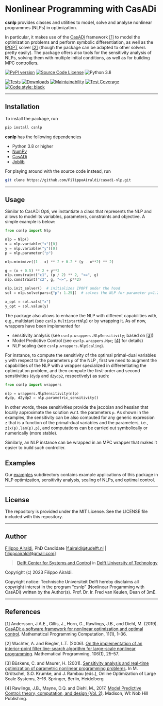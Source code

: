 # Nonlinear Programming with CasADi

**csnlp** provides classes and utilities to model, solve and analyse nonlinear programmes (NLPs) in optimization.

In particular, it makes use of the [CasADi](https://web.casadi.org/) framework [[1]](#1) to model the optimization problems and perform symbolic differentiation, as well as the [IPOPT](https://github.com/coin-or/Ipopt) solver [[2]](#2) (though the package can be adapted to other solvers pretty easily). The package offers also tools for the sensitivity analysis of NLPs, solving them with multiple initial conditions, as well as for building MPC controllers.

[![PyPI version](https://badge.fury.io/py/csnlp.svg)](https://badge.fury.io/py/csnlp)
[![Source Code License](https://img.shields.io/badge/license-MIT-blueviolet)](https://github.com/FilippoAiraldi/casadi-nlp/blob/dev/LICENSE)
![Python 3.8](https://img.shields.io/badge/python->=3.8-green.svg)

[![Tests](https://github.com/FilippoAiraldi/casadi-nlp/actions/workflows/test-experimental.yml/badge.svg)](https://github.com/FilippoAiraldi/casadi-nlp/actions/workflows/test-experimental.yml)
[![Downloads](https://pepy.tech/badge/csnlp)](https://pepy.tech/project/csnlp)
[![Maintainability](https://api.codeclimate.com/v1/badges/d1cf537cff6af1a08508/maintainability)](https://codeclimate.com/github/FilippoAiraldi/casadi-nlp/maintainability)
[![Test Coverage](https://api.codeclimate.com/v1/badges/d1cf537cff6af1a08508/test_coverage)](https://codeclimate.com/github/FilippoAiraldi/casadi-nlp/test_coverage)
[![Code style: black](https://img.shields.io/badge/code%20style-black-000000.svg)](https://github.com/psf/black)

---

## Installation

To install the package, run

```bash
pip install csnlp
```

**csnlp** has the following dependencies

- Python 3.8 or higher
- [NumPy](https://pypi.org/project/numpy/)
- [CasADi](https://pypi.org/project/casadi/)
- [Joblib](https://joblib.readthedocs.io/en/latest/)

For playing around with the source code instead, run

```bash
git clone https://github.com/FilippoAiraldi/casadi-nlp.git
```

---

## Usage

Similar to CasADi Opti, we instantiate a class that represents the NLP and allows to model its variables, parameters, constraints and objective. A simple example is below:

```python
from csnlp import Nlp

nlp = Nlp()
x = nlp.variable("x")[0]
y = nlp.variable("y")[0]
p = nlp.parameter("p")

nlp.minimize((1 - x) ** 2 + 0.2 * (y - x**2) ** 2)

g = (x + 0.5) ** 2 + y**2
nlp.constraint("c1", (p / 2) ** 2, "<=", g)
nlp.constraint("c2", g, "<=", p**2)

nlp.init_solver()  # initializes IPOPT under the hood
sol = nlp.solve(pars={"p": 1.25})  # solves the NLP for parameter p=1.25

x_opt = sol.vals["x"]
y_opt = sol.value(y)
```

The package also allows to enhance the NLP with different capabilities with, e.g., multistart (see `csnlp.MultistartNlp`) or by wrapping it. As of now, wrappers have been implemented for

- sensitivity analysis (see `csnlp.wrappers.NlpSensitivity`; based on [[3]](#3))
- Model Predictive Control (see `csnlp.wrappers.Mpc`; [[4]](#4) for details)
- NLP scaling (see `csnlp.wrappers.NlpScaling`).

For instance, to compute the sensitivity of the optimal primal-dual variables `y` with respect to the parameters `p` of the NLP , first we need to augment the capabilities of the NLP with a wrapper specialized in differentiating the optimization problem, and then compute the first-order and second sensitivities (`dydp` and `d2ydp2`, respectively) as such:

```python
from csnlp import wrappers

nlp = wrappers.NlpSensitivity(nlp)
dydp, d2ydp2 = nlp.parametric_sensitivity()
```

In other words, these sensitivities provide the jacobian and hessian that locally approximate the solution w.r.t. the parameters `p`. As shown in the examples, the sensitivity can be also computed for any generic expression `z` that is a function of the primal-dual variables and the parameters, i.e., `z(x(p),lam(p),p)`, and computations can be carried out symbolically or numerically (more stable).

Similarly, an NLP instance can be wrapped in an MPC wrapper that makes it easier to build such controller.

## Examples

Our [examples](https://github.com/FilippoAiraldi/casadi-nlp/tree/dev/examples) subdirectory contains example applications of this package in NLP optimization, sensitivity analysis, scaling of NLPs, and optimal control.

---

## License

The repository is provided under the MIT License. See the LICENSE file included with this repository.

---

## Author

[Filippo Airaldi](https://www.tudelft.nl/staff/f.airaldi/), PhD Candidate [f.airaldi@tudelft.nl | filippoairaldi@gmail.com]

> [Delft Center for Systems and Control](https://www.tudelft.nl/en/3me/about/departments/delft-center-for-systems-and-control/) in [Delft University of Technology](https://www.tudelft.nl/en/)

Copyright (c) 2023 Filippo Airaldi.

Copyright notice: Technische Universiteit Delft hereby disclaims all copyright interest in the program “csnlp” (Nonlinear Progamming with CasADi) written by the Author(s). Prof. Dr. Ir. Fred van Keulen, Dean of 3mE.

---

## References

<a id="1">[1]</a>
Andersson, J.A.E., Gillis, J., Horn, G., Rawlings, J.B., and Diehl, M. (2019). [CasADi: a software framework for nonlinear optimization and optimal control](https://link.springer.com/article/10.1007/s12532-018-0139-4). Mathematical Programming Computation, 11(1), 1–36.

<a id="2">[2]</a>
Wachter, A. and Biegler, L.T. (2006). [On the implementation of an interior-point filter line-search algorithm for large-scale nonlinear programming](https://link.springer.com/article/10.1007/s10107-004-0559-y). Mathematical Programming, 106(1), 25–57.

<a id="3">[3]</a>
Büskens, C. and Maurer, H. (2001). [Sensitivity analysis and real-time optimization of parametric nonlinear programming problems](https://link.springer.com/chapter/10.1007/978-3-662-04331-8_1). In M. Grötschel, S.O. Krumke, and J. Rambau (eds.), Online Optimization of Large Scale Systems, 3–16. Springer, Berlin, Heidelberg

<a id="4">[4]</a>
Rawlings, J.B., Mayne, D.Q. and Diehl, M., 2017. [Model Predictive Control: theory, computation, and design (Vol. 2)](https://sites.engineering.ucsb.edu/~jbraw/mpc/). Madison, WI: Nob Hill Publishing.
